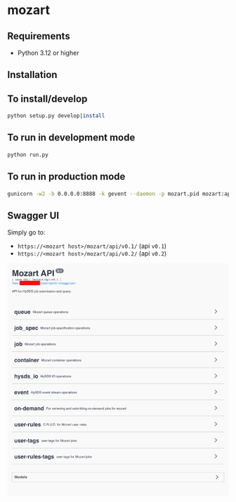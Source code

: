 mozart
======

## Requirements

- Python 3.12 or higher

## Installation

To install/develop
--------------------------
```bash
python setup.py develop|install
```

To run in development mode
--------------------------
```bash
python run.py
```

To run in production mode
--------------------------
```bash
gunicorn -w2 -b 0.0.0.0:8888 -k gevent --daemon -p mozart.pid mozart:app
```

Swagger UI
--------------------------
Simply go to:
* `https://<mozart host>/mozart/api/v0.1/` (api `v0.1`)
* `https://<mozart host>/mozart/api/v0.2/` (api `v0.2`)

![Swagger UI](./img/swagger_ui.png)
